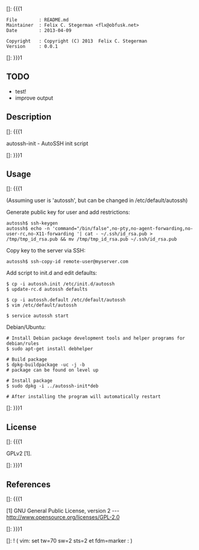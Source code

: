 []: {{{1

    File        : README.md
    Maintainer  : Felix C. Stegerman <flx@obfusk.net>
    Date        : 2013-04-09

    Copyright   : Copyright (C) 2013  Felix C. Stegerman
    Version     : 0.0.1

[]: }}}1

## TODO

  * test!
  * improve output

## Description
[]: {{{1

  autossh-init - AutoSSH init script

[]: }}}1

## Usage
[]: {{{1

(Assuming user is 'autossh', but can be changed in /etc/default/autossh)


  Generate public key for user and add restrictions:

    autossh$ ssh-keygen
    autossh$ echo -n 'command="/bin/false",no-pty,no-agent-forwarding,no-user-rc,no-X11-forwarding '| cat - ~/.ssh/id_rsa.pub > /tmp/tmp_id_rsa.pub && mv /tmp/tmp_id_rsa.pub ~/.ssh/id_rsa.pub

  Copy key to the server via SSH:

    autossh$ ssh-copy-id remote-user@myserver.com

  Add script to init.d and edit defaults:

    $ cp -i autossh.init /etc/init.d/autossh
    $ update-rc.d autossh defaults

    $ cp -i autossh.default /etc/default/autossh
    $ vim /etc/default/autossh

    $ service autossh start

  Debian/Ubuntu:

    # Install Debian package development tools and helper programs for debian/rules
    $ sudo apt-get install debhelper

    # Build package
    $ dpkg-buildpackage -uc -j -b
    # package can be found on level up

    # Install package
    $ sudo dpkg -i ../autossh-init*deb

    # After installing the program will automatically restart

[]: }}}1

## License
[]: {{{1

  GPLv2 [1].

[]: }}}1

## References
[]: {{{1

  [1] GNU General Public License, version 2
  --- http://www.opensource.org/licenses/GPL-2.0

[]: }}}1

[]: ! ( vim: set tw=70 sw=2 sts=2 et fdm=marker : )
